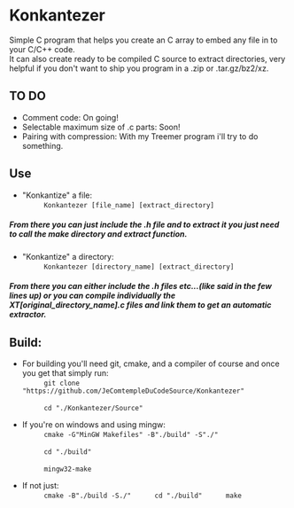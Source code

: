 # Konkantezer
Simple C program that helps you create an C array to embed any file in to your C/C++ code. \
It can also create ready to be compiled C source to extract directories, very helpful if you don't want to ship you program in a .zip or .tar.gz/bz2/xz. 

## TO DO
* Comment code: On going! 
* Selectable maximum size of .c parts: Soon! 
* Pairing with compression: With my Treemer program i'll try to do something. 

## Use 
* "Konkantize" a file: \
&nbsp;&nbsp;&nbsp;&nbsp;&nbsp;&nbsp;&nbsp;&nbsp;```
Konkantezer [file_name] [extract_directory]```

##### From there you can just include the .h file and to extract it you just need to call the make directory and extract function.

* "Konkantize" a directory: \
&nbsp;&nbsp;&nbsp;&nbsp;&nbsp;&nbsp;&nbsp;&nbsp;```
Konkantezer [directory_name] [extract_directory]```

##### From there you can either include the .h files etc...(like said in the few lines up) or you can compile individually the XT[original_directory_name].c files and link them to get an automatic extractor.

## Build:
* For building you'll need git, cmake, and a compiler of course and once you get that simply run:\
    &nbsp;&nbsp;&nbsp;&nbsp;&nbsp;&nbsp;&nbsp;&nbsp;```
    git clone "https://github.com/JeComtempleDuCodeSource/Konkantezer"```

    &nbsp;&nbsp;&nbsp;&nbsp;&nbsp;&nbsp;&nbsp;&nbsp;```
    cd "./Konkantezer/Source"```

* If you're on windows and using mingw:\
    &nbsp;&nbsp;&nbsp;&nbsp;&nbsp;&nbsp;&nbsp;&nbsp;```
    cmake -G"MinGW Makefiles" -B"./build" -S"./"``` 

    &nbsp;&nbsp;&nbsp;&nbsp;&nbsp;&nbsp;&nbsp;&nbsp;```
    cd "./build"``` 

    &nbsp;&nbsp;&nbsp;&nbsp;&nbsp;&nbsp;&nbsp;&nbsp;```
    mingw32-make``` 

* If not just:\
    &nbsp;&nbsp;&nbsp;&nbsp;&nbsp;&nbsp;&nbsp;&nbsp;```
    cmake -B"./build -S./"``` 
    &nbsp;&nbsp;&nbsp;&nbsp;&nbsp;&nbsp;&nbsp;&nbsp;```
    cd "./build"``` 
    &nbsp;&nbsp;&nbsp;&nbsp;&nbsp;&nbsp;&nbsp;&nbsp;```
    make``` 
